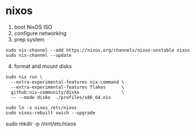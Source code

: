 # nixos

1. boot NixOS ISO
2. configure networking
3. prep system
```
sudo nix-channel --add https://nixos.org/channels/nixos-unstable nixos
sudo nix-channel --update
```

4. format and mount disks
```
sudo nix run \
  --extra-experimental-features nix-command \
  --extra-experimental-features flakes      \
  github:nix-community/disko                \
  -- --mode disko  ./profiles/x86_64.nix
```

```
sudo ln -s nixos /etc/nixos
sudo nixos-rebuilt swich --upgrade
```
sudo mkdir -p /mnt/etc/nixos
